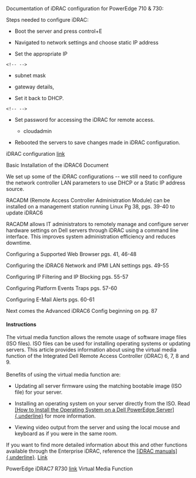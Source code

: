 Documentation of iDRAC configuration for PowerEdge 710 & 730:

Steps needed to configure iDRAC:

-   Boot the server and press control+E

-   Navigated to network settings and choose static IP address

-   Set the appropriate IP

```{=html}
<!-- -->
```
-   subnet mask

-   gateway details,

-   Set it back to DHCP.

```{=html}
<!-- -->
```
-   Set password for accessing the iDRAC for remote access.

    -   cloudadmin

-   Rebooted the servers to save changes made in iDRAC configuration.

iDRAC configuration
[link](https://thebackroomtech.com/2017/09/27/setup-configure-idrac-dell-poweredge-servers/)

Basic Installation of the iDRAC6 Document

We set up some of the iDRAC configurations -- we still need to configure
the network controller LAN parameters to use DHCP or a Static IP address
source.

RACADM (Remote Access Controller Administration Module) can be installed
on a management station running Linux Pg 38, pgs. 39-40 to update iDRAC6

RACADM allows IT administrators to remotely manage and configure server
hardware settings on Dell servers through iDRAC using a command line
interface. This improves system administration efficiency and reduces
downtime.

Configuring a Supported Web Browser pgs. 41, 46-48

Configuring the iDRAC6 Network and IPMI LAN settings pgs. 49-55

Configuring IP Filtering and IP Blocking pgs. 55-57

Configuring Platform Events Traps pgs. 57-60

Configuring E-Mail Alerts pgs. 60-61

Next comes the Advanced iDRAC6 Config beginning on pg. 87

#### Instructions

The virtual media function allows the remote usage of software image
files (ISO files). ISO files can be used for installing operating
systems or updating servers. This article provides information about
using the virtual media function of the Integrated Dell Remote Access
Controller (iDRAC) 6, 7, 8 and 9.\
\
Benefits of using the virtual media function are:

-   Updating all server firmware using the matching bootable image (ISO
    file) for your server.

-   Installing an operating system on your server directly from the ISO.
    Read [[How to Install the Operating System on a Dell PowerEdge
    Server]{.underline}](https://www.dell.com/support/kbdoc/en-us/000130160/how-to-install-the-operating-system-on-a-dell-poweredge-server-os-deployment)
    for more information.

-   Viewing video output from the server and using the local mouse and
    keyboard as if you were in the same room.

If you want to find more detailed information about this and other
functions available through the Enterprise iDRAC, reference the [[iDRAC
manuals]{.underline}](https://www.dell.com/support/home/en-us/products/software_int/software_ent_systems_mgmt/remote_ent_sys_mgmt).
[Link](https://www.dell.com/support/kbdoc/en-us/000124001/using-the-virtual-media-function-on-idrac-6-7-8-and-9#:~:text=Identify%20Your%20Product-,Instructions,were%20in%20the%20same%20room.)

PowerEdge iDRAC7 R730
[link](https://www.dell.com/support/kbdoc/en-us/000124001/using-the-virtual-media-function-on-idrac-6-7-8-and-9#idrac8)
Virtual Media Function
